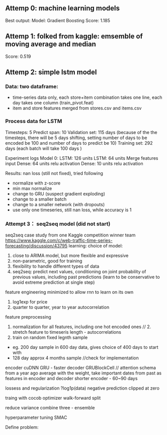 ## Attemp 0: machine learning models
Best output:
Model: Gradient Boosting
Score: 1.185

## Attemp 1: folked from kaggle: emsemble of moving average and median
Score: 0.519

## Attemp 2: simple lstm model
### Data: two dataframe: 
- time-series data only, each store+item combination takes one line, each day takes one column (train_pivot.feat)
- item and store features merged from stores.csv and items.csv

### Process data for LSTM
Timesteps: 5
Predict span: 10 
Validation set: 115 days (because of the the timesteps, there will be 5 days shifting,  setting number of days to be encoded be 100 and number of days to predict be 10)
Training set: 292 days (each batch will take 100 days )

Experiment logs
Model 0:
LSTM: 126 units
LSTM: 64 units
Merge features input 
Dense: 64 units relu activation 
Dense: 10 units relu activation

Results: nan loss (still not fixed), tried following 
- normalize with z-score
- min max normalize
- change to GRU (suspect gradient exploding)
- change to a smaller batch
- change to a smaller network (with dropouts)
- use only one timeseries, still nan loss, while accuracy is 1 
 

### Attempt 3： seq2seq model (did not start)

seq2seq case study from one Kaggle competition winner team
https://www.kaggle.com/c/web-traffic-time-series-forecasting/discussion/43795
learning: 
choice of model: 
1. close to ARIMA model, but more flexible and expressive
2. non-parametric, good for training 
3. flexibility to handle different types of data
4. seq2seq: predict next values, conditioning on joint probability of previous values, 
including past predictions (learn to be conservative to avoid extreme prediction at single step)

feature engineering 
minimized to allow rnn to learn on its own  
1. log1exp for price 
2. quarter to quarter, year to year autocorrelation 


feature preprocessing 
1. normalization for all features, including one hot encoded ones 
// 2. stretch feature to timeseris length - autocorrelations
3. train on random fixed legnth sample 
- eg. 200 day sample in 600 day data, gives choice of 400 days to start with 
- 128 day approx 4 months sample //check for implementation

encoder cuDNN GRU - faster
decoder GRUBlockCell
// attention schema from a year ago average with the weight, 
take important dates from past as features in encoder and decoder
shorter encoder - 60~90 days

lossess and regularization 
?log1p(data)
negative prediction clipped at zero

traing with cocob optimizer 
walk-forward split 

reduce variance 
combine three - ensemble

hyperparameter tuning 
SMAC

Define problem: 

